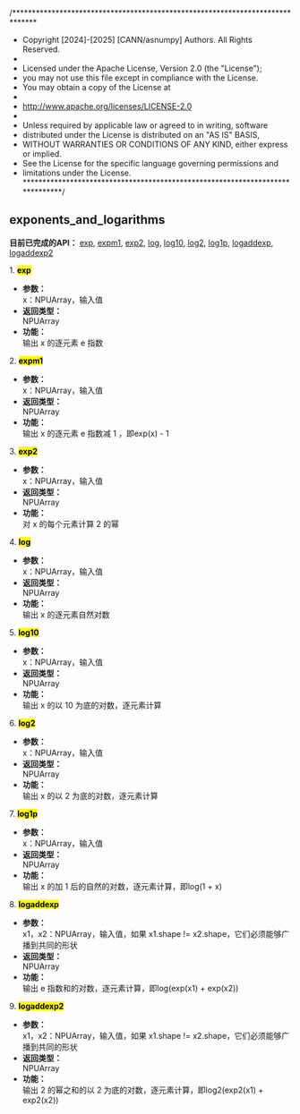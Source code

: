 /******************************************************************************
 * Copyright [2024]-[2025] [CANN/asnumpy] Authors. All Rights Reserved.
 *
 * Licensed under the Apache License, Version 2.0 (the "License");
 * you may not use this file except in compliance with the License.
 * You may obtain a copy of the License at
 *
 * http://www.apache.org/licenses/LICENSE-2.0
 *
 * Unless required by applicable law or agreed to in writing, software
 * distributed under the License is distributed on an "AS IS" BASIS,
 * WITHOUT WARRANTIES OR CONDITIONS OF ANY KIND, either express or implied.
 * See the License for the specific language governing permissions and
 * limitations under the License.
 ******************************************************************************/

## exponents_and_logarithms
**目前已完成的API：** [exp](#exp), [expm1](#expm1), [exp2](#exp2), [log](#log), [log10](#log10), [log2](#log2), [log1p](#log1p), [logaddexp](#logaddexp), [logaddexp2](#logaddexp2)  
  
<span id="exp">1. <mark> **exp** </mark></span>
- **参数：**  
    x：NPUArray，输入值
- **返回类型：**  
    NPUArray
- **功能：**  
    输出 x 的逐元素 e 指数  
  
<span id="expm1">2. <mark> **expm1** </mark></span>
- **参数：**  
    x：NPUArray，输入值
- **返回类型：**  
    NPUArray
- **功能：**  
    输出 x 的逐元素 e 指数减 1 ，即exp(x) - 1

<span id="exp2">3. <mark> **exp2** </mark></span>
- **参数：**  
    x：NPUArray，输入值
- **返回类型：**  
    NPUArray
- **功能：**  
    对 x 的每个元素计算 2 的幂

<span id="log">4. <mark> **log** </mark></span>
- **参数：**  
    x：NPUArray，输入值
- **返回类型：**  
    NPUArray
- **功能：**  
    输出 x 的逐元素自然对数

<span id="log10">5. <mark> **log10** </mark></span>
- **参数：**  
    x：NPUArray，输入值
- **返回类型：**  
    NPUArray
- **功能：**  
    输出 x 的以 10 为底的对数，逐元素计算

<span id="log2">6. <mark> **log2** </mark></span>
- **参数：**  
    x：NPUArray，输入值
- **返回类型：**  
    NPUArray
- **功能：**  
    输出 x 的以 2 为底的对数，逐元素计算

<span id="log1p">7. <mark> **log1p** </mark></span>
- **参数：**  
    x：NPUArray，输入值
- **返回类型：**  
    NPUArray
- **功能：**  
    输出 x 的加 1 后的自然的对数，逐元素计算，即log(1 + x)

<span id="logaddexp">8. <mark> **logaddexp** </mark></span>
- **参数：**  
    x1，x2：NPUArray，输入值，如果 x1.shape != x2.shape，它们必须能够广播到共同的形状  
- **返回类型：**  
    NPUArray
- **功能：**  
    输出 e 指数和的对数，逐元素计算，即log(exp(x1) + exp(x2))

<span id="logaddexp2">9. <mark> **logaddexp2** </mark></span>
- **参数：**  
    x1，x2：NPUArray，输入值，如果 x1.shape != x2.shape，它们必须能够广播到共同的形状  
- **返回类型：**  
    NPUArray
- **功能：**  
    输出 2 的幂之和的以 2 为底的对数，逐元素计算，即log2(exp2(x1) + exp2(x2))